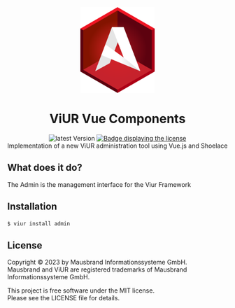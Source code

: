 <div align="center">
    <img src="https://github.com/viur-framework/viur-artwork/raw/main/icons/icon-admin.svg" height="196" alt="A hexagonal logo of the vue components" title="Admin">
    <h1>ViUR Vue Components</h1>
    <img alt="latest Version" title="Release" src="https://img.shields.io/github/v/release/viur-framework/vi-admin">
    <a href="LICENSE">
        <img src="https://img.shields.io/github/license/viur-framework/vi-admin" alt="Badge displaying the license" title="License badge">
    </a>
    <br>
    Implementation of a new ViUR administration tool using Vue.js and Shoelace
</div>

## What does it do?
The Admin is the management interface for the Viur Framework


## Installation
```bash
$ viur install admin
```

## License

Copyright © 2023 by Mausbrand Informationssysteme GmbH.<br>
Mausbrand and ViUR are registered trademarks of Mausbrand Informationssysteme GmbH.

This project is free software under the MIT license.<br>
Please see the LICENSE file for details.

